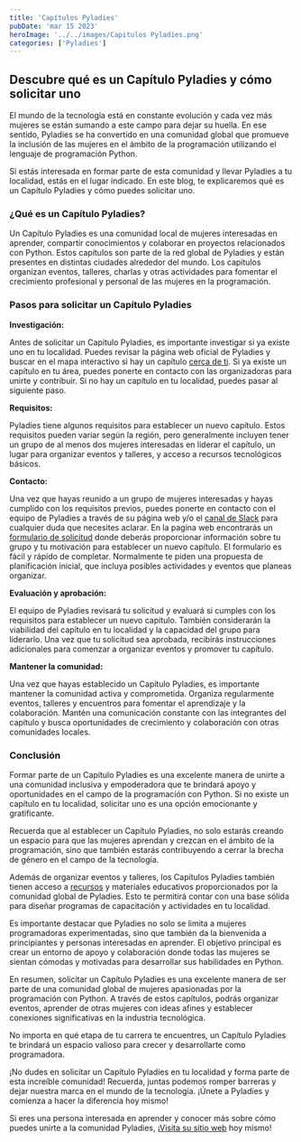 ```yaml
---
title: 'Capítulos Pyladies'
pubDate: 'mar 15 2023'
heroImage: '../../images/Capitulos Pyladies.png'
categories: ['Pyladies']
---
```


##  Descubre qué es un Capítulo Pyladies y cómo solicitar uno

El mundo de la tecnología está en constante evolución y cada vez más mujeres se están sumando a este campo para dejar su huella. En ese sentido, Pyladies se ha convertido en una comunidad global que promueve la inclusión de las mujeres en el ámbito de la programación utilizando el lenguaje de programación Python.  
  
Si estás interesada en formar parte de esta comunidad y llevar Pyladies a tu localidad, estás en el lugar indicado. En este blog, te explicaremos qué es un Capítulo Pyladies y cómo puedes solicitar uno.

### ¿Qué es un Capítulo Pyladies?

Un Capítulo Pyladies es una comunidad local de mujeres interesadas en aprender, compartir conocimientos y colaborar en proyectos relacionados con Python. Estos capítulos son parte de la red global de Pyladies y están presentes en distintas ciudades alrededor del mundo. Los capítulos organizan eventos, talleres, charlas y otras actividades para fomentar el crecimiento profesional y personal de las mujeres en la programación.

### Pasos para solicitar un Capítulo Pyladies

**Investigación:**

Antes de solicitar un Capítulo Pyladies, es importante investigar si ya existe uno en tu localidad. Puedes revisar la página web oficial de Pyladies y buscar en el mapa interactivo si hay un capítulo [<u>cerca de ti</u>](https://pyladies.com/locations/). Si ya existe un capítulo en tu área, puedes ponerte en contacto con las organizadoras para unirte y contribuir. Si no hay un capítulo en tu localidad, puedes pasar al siguiente paso.

**Requisitos:**

Pyladies tiene algunos requisitos para establecer un nuevo capítulo. Estos requisitos pueden variar según la región, pero generalmente incluyen tener un grupo de al menos dos mujeres interesadas en liderar el capítulo, un lugar para organizar eventos y talleres, y acceso a recursos tecnológicos básicos.

**Contacto:**

Una vez que hayas reunido a un grupo de mujeres interesadas y hayas cumplido con los requisitos previos, puedes ponerte en contacto con el equipo de Pyladies a través de su página web y/o el [<u>canal de Slack</u>](https://slackin.pyladies.com/) para cualquier duda que necesites aclarar. En la pagina web encontrarás un [<u>formulario de solicitud</u>](https://docs.google.com/forms/d/e/1FAIpQLSejuE6pgExLylKGn3E4pTiwvCRZPrCJGhAjGoToNcnJ2XX8VA/viewform) donde deberás proporcionar información sobre tu grupo y tu motivación para establecer un nuevo capítulo. El formulario es fácil y rápido de completar. Normalmente te piden una propuesta de planificación inicial, que incluya posibles actividades y eventos que planeas organizar.

**Evaluación y aprobación:**

El equipo de Pyladies revisará tu solicitud y evaluará si cumples con los requisitos para establecer un nuevo capítulo. También considerarán la viabilidad del capítulo en tu localidad y la capacidad del grupo para liderarlo. Una vez que tu solicitud sea aprobada, recibirás instrucciones adicionales para comenzar a organizar eventos y promover tu capítulo.

**Mantener la comunidad:**

Una vez que hayas establecido un Capítulo Pyladies, es importante mantener la comunidad activa y comprometida. Organiza regularmente eventos, talleres y encuentros para fomentar el aprendizaje y la colaboración. Mantén una comunicación constante con las integrantes del capítulo y busca oportunidades de crecimiento y colaboración con otras comunidades locales.

### Conclusión

Formar parte de un Capítulo Pyladies es una excelente manera de unirte a una comunidad inclusiva y empoderadora que te brindará apoyo y oportunidades en el campo de la programación con Python. Si no existe un capítulo en tu localidad, solicitar uno es una opción emocionante y gratificante.

Recuerda que al establecer un Capítulo Pyladies, no solo estarás creando un espacio para que las mujeres aprendan y crezcan en el ámbito de la programación, sino que también estarás contribuyendo a cerrar la brecha de género en el campo de la tecnología.

Además de organizar eventos y talleres, los Capítulos Pyladies también tienen acceso a [<u>recursos</u>](https://www.python.org/psf/grants/) y materiales educativos proporcionados por la comunidad global de Pyladies. Esto te permitirá contar con una base sólida para diseñar programas de capacitación y actividades en tu localidad.

Es importante destacar que Pyladies no solo se limita a mujeres programadoras experimentadas, sino que también da la bienvenida a principiantes y personas interesadas en aprender. El objetivo principal es crear un entorno de apoyo y colaboración donde todas las mujeres se sientan cómodas y motivadas para desarrollar sus habilidades en Python.

En resumen, solicitar un Capítulo Pyladies es una excelente manera de ser parte de una comunidad global de mujeres apasionadas por la programación con Python. A través de estos capítulos, podrás organizar eventos, aprender de otras mujeres con ideas afines y establecer conexiones significativas en la industria tecnológica.

No importa en qué etapa de tu carrera te encuentres, un Capítulo Pyladies te brindará un espacio valioso para crecer y desarrollarte como programadora.  
  
¡No dudes en solicitar un Capítulo Pyladies en tu localidad y forma parte de esta increíble comunidad! Recuerda, juntas podemos romper barreras y dejar nuestra marca en el mundo de la tecnología. ¡Únete a Pyladies y comienza a hacer la diferencia hoy mismo!

Si eres una persona interesada en aprender y conocer más sobre cómo puedes unirte a la comunidad Pyladies, ¡[<u>Visita su sitio web</u>](https://pyladies.com/) hoy mismo!
